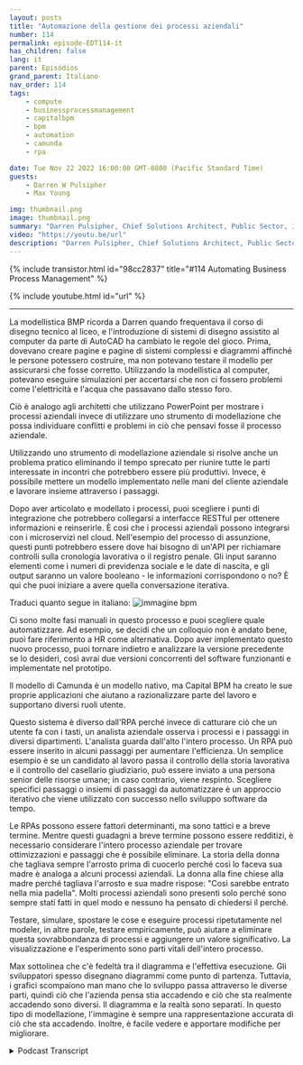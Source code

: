 ```yaml
---
layout: posts
title: "Automazione della gestione dei processi aziendali"
number: 114
permalink: episode-EDT114-it
has_children: false
lang: it
parent: Episódios
grand_parent: Italiano
nav_order: 114
tags:
    - compute
    - businessprocessmanagement
    - capitalbpm
    - bpm
    - automation
    - camunda
    - rpa

date: Tue Nov 22 2022 16:00:00 GMT-0800 (Pacific Standard Time)
guests:
    - Darren W Pulsipher
    - Max Young

img: thumbnail.png
image: thumbnail.png
summary: "Darren Pulsipher, Chief Solutions Architect, Public Sector, Intel, e Max Young, CEO di Capital BPM, discutono dell'operazionalizzazione della gestione dei processi aziendali con programmi di modellazione."
video: "https://youtu.be/url"
description: "Darren Pulsipher, Chief Solutions Architect, Public Sector, Intel, e Max Young, CEO di Capital BPM, discutono dell'operazionalizzazione della gestione dei processi aziendali con programmi di modellazione."
---
```


<div>
{% include transistor.html id="98cc2837" title="#114 Automating Business Process Management" %}

{% include youtube.html id="url" %}
</div>

---

La modellistica BMP ricorda a Darren quando frequentava il corso di disegno tecnico al liceo, e l'introduzione di sistemi di disegno assistito al computer da parte di AutoCAD ha cambiato le regole del gioco. Prima, dovevano creare pagine e pagine di sistemi complessi e diagrammi affinché le persone potessero costruire, ma non potevano testare il modello per assicurarsi che fosse corretto. Utilizzando la modellistica al computer, potevano eseguire simulazioni per accertarsi che non ci fossero problemi come l'elettricità e l'acqua che passavano dallo stesso foro.

Ciò è analogo agli architetti che utilizzano PowerPoint per mostrare i processi aziendali invece di utilizzare uno strumento di modellazione che possa individuare conflitti e problemi in ciò che pensavi fosse il processo aziendale.

Utilizzando uno strumento di modellazione aziendale si risolve anche un problema pratico eliminando il tempo sprecato per riunire tutte le parti interessate in incontri che potrebbero essere più produttivi. Invece, è possibile mettere un modello implementato nelle mani del cliente aziendale e lavorare insieme attraverso i passaggi.

Dopo aver articolato e modellato i processi, puoi scegliere i punti di integrazione che potrebbero collegarsi a interfacce RESTful per ottenere informazioni e reinserirle. È così che i processi aziendali possono integrarsi con i microservizi nel cloud. Nell'esempio del processo di assunzione, questi punti potrebbero essere dove hai bisogno di un'API per richiamare controlli sulla cronologia lavorativa o il registro penale. Gli input saranno elementi come i numeri di previdenza sociale e le date di nascita, e gli output saranno un valore booleano - le informazioni corrispondono o no? È qui che puoi iniziare a avere quella conversazione iterativa.

Traduci quanto segue in italiano: ![immagine bpm](./bpm.png)

Ci sono molte fasi manuali in questo processo e puoi scegliere quale automatizzare. Ad esempio, se decidi che un colloquio non è andato bene, puoi fare riferimento a HR come alternativa. Dopo aver implementato questo nuovo processo, puoi tornare indietro e analizzare la versione precedente se lo desideri, così avrai due versioni concorrenti del software funzionanti e implementate nel prototipo.

Il modello di Camunda è un modello nativo, ma Capital BPM ha creato le sue proprie applicazioni che aiutano a razionalizzare parte del lavoro e supportano diversi ruoli utente.

Questo sistema è diverso dall'RPA perché invece di catturare ciò che un utente fa con i tasti, un analista aziendale osserva i processi e i passaggi in diversi dipartimenti. L'analista guarda dall'alto l'intero processo. Un RPA può essere inserito in alcuni passaggi per aumentare l'efficienza. Un semplice esempio è se un candidato al lavoro passa il controllo della storia lavorativa e il controllo del casellario giudiziario, può essere inviato a una persona senior delle risorse umane; in caso contrario, viene respinto. Scegliere specifici passaggi o insiemi di passaggi da automatizzare è un approccio iterativo che viene utilizzato con successo nello sviluppo software da tempo.

Le RPAs possono essere fattori determinanti, ma sono tattici e a breve termine. Mentre questi guadagni a breve termine possono essere redditizi, è necessario considerare l'intero processo aziendale per trovare ottimizzazioni e passaggi che è possibile eliminare. La storia della donna che tagliava sempre l'arrosto prima di cuocerlo perché così lo faceva sua madre è analoga a alcuni processi aziendali. La donna alla fine chiese alla madre perché tagliava l'arrosto e sua madre rispose: "Così sarebbe entrato nella mia padella". Molti processi aziendali sono presenti solo perché sono sempre stati fatti in quel modo e nessuno ha pensato di chiedersi il perché.

Testare, simulare, spostare le cose e eseguire processi ripetutamente nel modeler, in altre parole, testare empiricamente, può aiutare a eliminare questa sovrabbondanza di processi e aggiungere un valore significativo. La visualizzazione e l'esperimento sono parti vitali dell'intero processo.

Max sottolinea che c'è fedeltà tra il diagramma e l'effettiva esecuzione. Gli sviluppatori spesso disegnano diagrammi come punto di partenza. Tuttavia, i grafici scompaiono man mano che lo sviluppo passa attraverso le diverse parti, quindi ciò che l'azienda pensa stia accadendo e ciò che sta realmente accadendo sono diversi. Il diagramma e la realtà sono separati. In questo tipo di modellazione, l'immagine è sempre una rappresentazione accurata di ciò che sta accadendo. Inoltre, è facile vedere e apportare modifiche per migliorare.



<details>
<summary> Podcast Transcript </summary>

<p></p>

</details>
